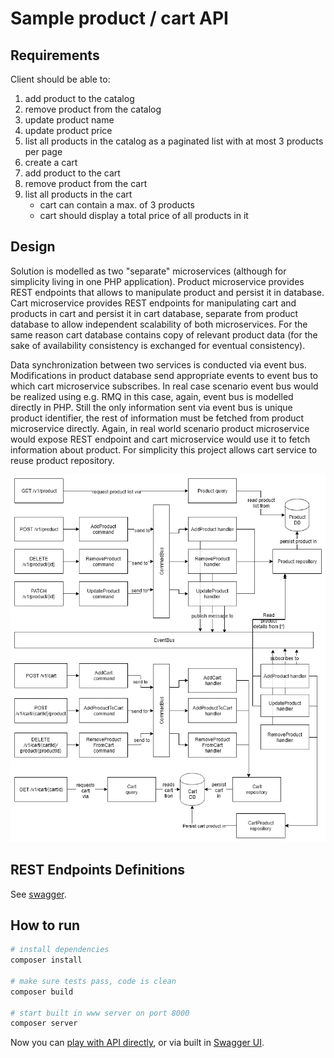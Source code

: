 # Sample product / cart API

## Requirements

Client should be able to:

1. add product to the catalog
1. remove product from the catalog
1. update product name
1. update product price
1. list all products in the catalog as a paginated list with at most 3 products per page
1. create a cart
1. add product to the cart
1. remove product from the cart
1. list all products in the cart
    - cart can contain a max. of 3 products
    - cart should display a total price of all products in it

## Design

Solution is modelled as two "separate" microservices (although for simplicity living in
one PHP application). Product microservice provides REST endpoints that
allows to manipulate product and persist it in database. Cart microservice provides
REST endpoints for manipulating cart and products in cart and persist it in
cart database, separate from product database to allow independent scalability of
both microservices. For the same reason cart database contains copy of relevant
product data (for the sake of availability consistency is exchanged for eventual
consistency).

Data synchronization between two services is conducted via event bus. Modifications
in product database send appropriate events to event bus to which cart microservice
subscribes. In real case scenario event bus would be realized using e.g. RMQ in
this case, again, event bus is modelled directly in PHP. Still the only information
sent via event bus is unique product identifier, the rest of information must
be fetched from product microservice directly. Again, in real world scenario product
microservice would expose REST endpoint and cart microservice would use it to
fetch information about product. For simplicity this project allows cart service
to reuse product repository.

![diagram](doc/cart.png)

## REST Endpoints Definitions

See [swagger](public/swagger.yaml). 

## How to run

```bash
# install dependencies
composer install

# make sure tests pass, code is clean 
composer build 

# start built in www server on port 8000
composer server
```

Now you can [play with API directly](http://127.0.0.1:8000/v1/product), or via built in
[Swagger UI](http://127.0.0.1:8000/swagger/).